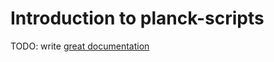 # Introduction to planck-scripts

TODO: write [great documentation](http://jacobian.org/writing/what-to-write/)
